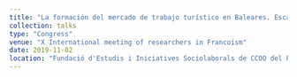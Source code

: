 ```yaml
---
title: "La formación del mercado de trabajo turístico en Baleares. Escasez de trabajo, rotación y precariedad laboral durante el boom turístico, 1959-1973"
collection: talks
type: "Congress"
venue: "X International meeting of researchers in Francoism"
date: 2019-11-02
location: "Fundació d'Estudis i Iniciatives Sociolaborals de CCOO del País Valencià, University of Valencia, Valencia, Spain"
---
```

